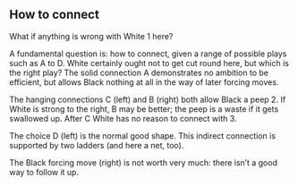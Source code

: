 ## How to connect

<!-- fig. 2.5.1 -->
What if anything is wrong with White 1 here?

<!-- fig. 2.5.2 -->
A fundamental question is: how to connect, given a range of possible plays such as A to D. White certainly ought not to get cut round here, but which is the right play? The solid connection A demonstrates no ambition to be efficient, but allows Black nothing at all in the way of later forcing moves.

<!-- fig. 2.5.3 -->
<!-- fig. 2.5.4 -->
The hanging connections C (left) and B (right) both allow Black a peep 2. If White is strong to the right, B may be better; the peep is a waste if it gets swallowed up. After C White has no reason to connect with 3.

<!-- fig. 2.5.5 -->
The choice D (left) is the normal good shape. This indirect connection is supported by two ladders (and here a net, too).

<!-- fig. 2.5.6 -->
The Black forcing move (right) is not worth very much: there isn’t a good way to follow it up.